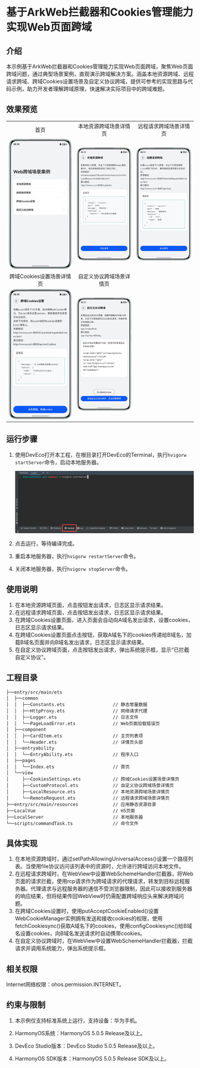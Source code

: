 # 基于ArkWeb拦截器和Cookies管理能力实现Web页面跨域

## 介绍

本示例基于ArkWeb拦截器和Cookies管理能力实现Web页面跨域，聚焦Web页面跨域问题，通过典型场景案例，直观演示跨域解决方案。涵盖本地资源跨域、远程请求跨域、跨域Cookies设置场景及自定义协议跨域，提供可参考的实现思路与代码示例，助力开发者理解跨域原理，快速解决实际项目中的跨域难题。

## 效果预览

<table>
  <tr>
    <td align="center">首页</td>
    <td align="center">本地资源跨域场景详情页</td>
    <td align="center">远程请求跨域场景详情页</td>
  </tr>
  <tr>
    <td align="center"><img src="./screenshots/Screenshot_WebCrossDomain.png" alt="首页" width=320></td>
    <td align="center"><img src="./screenshots/Screenshot_LocalResource.png" alt="本地资源跨域场景详情页" width=320></td>
    <td align="center"><img src="./screenshots/Screenshot_RemoteRequest.png" alt="远程请求跨域场景详情页" width=320></td>
  </tr>
  <tr>
    <td align="center">跨域Cookies设置场景详情页</td>
    <td align="center">自定义协议跨域场景详情页</td>
    <td></td>
  </tr>
  <tr>
    <td align="center"><img src="./screenshots/Screenshot_CookiesSettings.png" alt="跨域Cookies设置场景详情页" width=320></td>
    <td align="center"><img src="./screenshots/Screenshot_CustomProtocol.png" alt="自定义协议跨域场景详情页" width=320></td>
    <td></td>
  </tr>
</table>


## 运行步骤

1. 使用DevEco打开本工程，在根目录打开DevEco的Terminal，执行`hvigorw startServer`命令，启动本地服务器。

   ![Screenshot_terminal](./screenshots/Screenshot_terminal.png)

2. 点击运行，等待编译完成。

3. 重启本地服务器，执行`hvigorw restartServer`命令。

4. 关闭本地服务器，执行`hvigorw stopServer`命令。

## 使用说明

1. 在本地资源跨域页面，点击按钮发出请求，日志区显示请求结果。
2. 在远程请求跨域页面，点击按钮发出请求，日志区显示请求结果。
3. 在跨域Cookies设置页面，进入页面会自动向A域名发出请求，设置cookies，日志区显示请求结果。
4. 在跨域Cookies设置页面点击按钮，获取A域名下的cookies传递给B域名，加载B域名页面并向B域名发出请求，日志区显示请求结果。
5. 在自定义协议跨域页面，点击按钮发出请求，弹出系统提示框，显示“已拦截自定义协议”。

## 工程目录

```
├──entry/src/main/ets                              
│  ├──common
│  │  ├──Constants.ets                  // 静态常量数据
│  │  ├──HttpProxy.ets                  // 网络请求代理
│  │  ├──Logger.ets                     // 日志文件
│  │  └──PageLoadError.ets              // Web页面加载错误页
│  ├──component                  
│  │  ├──CardItem.ets                   // 主页列表项
│  │  └──Header.ets                     // 详情页头部
│  ├──entryability  
│  │  └──EntryAbility.ets               // 程序入口
│  ├──pages                                     
│  │  └──Index.ets                      // 首页
│  └──view
│     ├──CookiesSettings.ets            // 跨域Cookies设置场景详情页
│     ├──CustomProtocol.ets             // 自定义协议跨域场景详情页
│     ├──LocalResource.ets              // 本地资源跨域场景详情页
│     └──RemoteRequest.ets              // 远程请求跨域场景详情页
├──entry/src/main/resources             // 应用静态资源目录
├──LocalVue                             // H5页面
├──LocalServer                          // 本地服务器
└──scripts/commandTask.ts               // 命令文件
```

## 具体实现

1. 在本地资源跨域时，通过setPathAllowingUniversalAccess()设置一个路径列表。当使用file协议访问该列表中的资源时，允许进行跨域访问本地文件。
2. 在远程请求跨域时，在WebView中设置WebSchemeHandler拦截器，将Web页面的请求拦截，使用rcp请求作为跨域请求的代理请求，转发到目标远程服务器。代理请求与远程服务器的通信不受浏览器限制，因此可以接收到服务器的响应结果，但将结果传回WebView时仍需配置跨域响应头来解决跨域问题。
3. 在跨域Cookies设置时，使用putAcceptCookieEnabled()设置WebCookieManager实例拥有发送和接收cookies的权限，使用fetchCookiesync()获取A域名下的cookies，使用configCookiesync()给B域名设置cookies，向B域名发送请求时自动携带cookies。
4. 在自定义协议跨域时，在WebView中设置WebSchemeHandler拦截器，拦截请求并调用系统能力，弹出系统提示框。

## 相关权限

Internet网络权限：ohos.permission.INTERNET。

## 约束与限制

1. 本示例仅支持标准系统上运行，支持设备：华为手机。

2. HarmonyOS系统：HarmonyOS 5.0.5 Release及以上。

3. DevEco Studio版本：DevEco Studio 5.0.5 Release及以上。

4. HarmonyOS SDK版本：HarmonyOS 5.0.5 Release SDK及以上。
